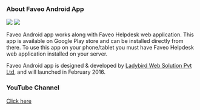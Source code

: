 <h3>About Faveo Android App</h3>
<a href="https://gitter.im/ladybirdweb/faveo-helpdesk" target="_blank"><img src="https://badges.gitter.im/ladybirdweb/faveo-helpdesk.svg"></a>
<a href="https://www.codacy.com?utm_source=github.com&amp;utm_medium=referral&amp;utm_content=ladybirdweb/faveo-helpdesk-android-pro&amp;utm_campaign=Badge_Grade"><img src="https://api.codacy.com/project/badge/Grade/c172951e007a4dceb30c47aa600b28c1"/></a>
<p>
Faveo Android app works along with Faveo Helpdesk web application. This app is available on Google Play store and can be installed directly from there. To use this app on your phone/tablet you must have Faveo Helpdesk web application installed on your server.
</p>

<p>Faveo Android app is designed & developed by <a href="http://www.ladybirdweb.com/" target="_blank">Ladybird Web Solution Pvt Ltd</a>, and will launched in February 2016.</p>




<h3>YouTube Channel</h3>
<p><a href="https://www.youtube.com/channel/UC-eqh-h241b1janp6sU7Iiw" target="_blank">Click here</a></p>



